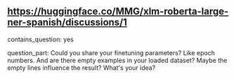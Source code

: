 ## https://huggingface.co/MMG/xlm-roberta-large-ner-spanish/discussions/1

contains_question: yes

question_part: 
Could you share your finetuning parameters? Like epoch numbers.
And are there empty examples in your loaded dataset?
Maybe the empty lines influence the result? What's your idea? 